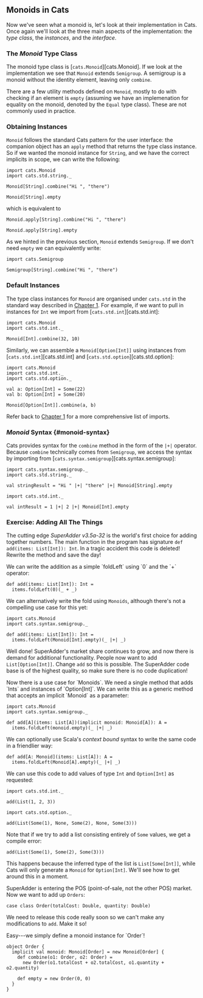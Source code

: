 ## Monoids in Cats

Now we've seen what a monoid is, let's look at their implementation in Cats.
Once again we'll look at the three main aspects of the implementation:
the *type class*, the *instances*, and the *interface*.

### The *Monoid* Type Class

The monoid type class is [`cats.Monoid`][cats.Monoid].
If we look at the implementation we see that `Monoid` extends `Semigroup`.
A semigroup is a monoid without the identity element, leaving only `combine`.

There are a few utility methods defined on `Monoid`,
mostly to do with checking if an element is `empty`
(assuming we have an implemenation for equality on the monoid, denoted by the `Equal` type class).
These are not commonly used in practice.

### Obtaining Instances

`Monoid` follows the standard Cats pattern for the user interface:
the companion object has an `apply` method that returns the type class instance.
So if we wanted the monoid instance for `String`,
and we have the correct implicits in scope, we can write the following:

```tut:book
import cats.Monoid
import cats.std.string._

Monoid[String].combine("Hi ", "there")

Monoid[String].empty
```

which is equivalent to

```tut:book
Monoid.apply[String].combine("Hi ", "there")

Monoid.apply[String].empty
```

As we hinted in the previous section, `Monoid` extends `Semigroup`.
If we don't need `empty` we can equivalently write:

```tut:book
import cats.Semigroup

Semigroup[String].combine("Hi ", "there")
```

### Default Instances

The type class instances for `Monoid` are organised under `cats.std`
in the standard way described in [Chapter 1](#importing-default-instances).
For example, if we want to pull in instances for `Int`
we import from [`cats.std.int`][cats.std.int]:

```tut:book
import cats.Monoid
import cats.std.int._

Monoid[Int].combine(32, 10)
```

Similarly, we can assemble a `Monoid[Option[Int]]`
using instances from [`cats.std.int`][cats.std.int] and [`cats.std.option`][cats.std.option]:

```tut:book
import cats.Monoid
import cats.std.int._
import cats.std.option._

val a: Option[Int] = Some(22)
val b: Option[Int] = Some(20)

Monoid[Option[Int]].combine(a, b)
```

Refer back to [Chapter 1](#importing-default-instances)
for a more comprehensive list of imports.

### *Monoid* Syntax {#monoid-syntax}

Cats provides syntax for the `combine` method in the form of the `|+|` operator.
Because `combine` technically comes from `Semigroup`,
we access the syntax by importing from [`cats.syntax.semigroup`][cats.syntax.semigroup]:

```tut:book
import cats.syntax.semigroup._
import cats.std.string._

val stringResult = "Hi " |+| "there" |+| Monoid[String].empty

import cats.std.int._

val intResult = 1 |+| 2 |+| Monoid[Int].empty
```

### Exercise: Adding All The Things

The cutting edge *SuperAdder v3.5a-32* is the world's first choice for adding together numbers.
The main function in the program has signature `def add(items: List[Int]): Int`.
In a tragic accident this code is deleted! Rewrite the method and save the day!

<div class="solution">
We can write the addition as a simple `foldLeft` using `0` and the `+` operator:

```tut:book
def add(items: List[Int]): Int =
  items.foldLeft(0)(_ + _)
```

We can alternatively write the fold using `Monoids`,
although there's not a compelling use case for this yet:

```tut:book
import cats.Monoid
import cats.syntax.semigroup._

def add(items: List[Int]): Int =
  items.foldLeft(Monoid[Int].empty)(_ |+| _)
```
</div>

Well done! SuperAdder's market share continues to grow,
and now there is demand for additional functionality.
People now want to add `List[Option[Int]]`.
Change `add` so this is possible.
The SuperAdder code base is of the highest quality,
so make sure there is no code duplication!

<div class="solution">
Now there is a use case for `Monoids`.
We need a single method that adds `Ints` and instances of `Option[Int]`.
We can write this as a generic method that accepts an implicit `Monoid` as a parameter:

```tut:book
import cats.Monoid
import cats.syntax.semigroup._

def add[A](items: List[A])(implicit monoid: Monoid[A]): A =
  items.foldLeft(monoid.empty)(_ |+| _)
```

We can optionally use Scala's *context bound* syntax to write the same code in a friendlier way:

```tut:book
def add[A: Monoid](items: List[A]): A =
  items.foldLeft(Monoid[A].empty)(_ |+| _)
```

We can use this code to add values of type `Int` and `Option[Int]` as requested:

```tut:book
import cats.std.int._

add(List(1, 2, 3))

import cats.std.option._

add(List(Some(1), None, Some(2), None, Some(3)))
```

Note that if we try to add a list consisting entirely of `Some` values,
we get a compile error:

```tut:fail
add(List(Some(1), Some(2), Some(3)))
```

This happens because the inferred type of the list is `List[Some[Int]]`,
while Cats will only generate a `Monoid` for `Option[Int]`.
We'll see how to get around this in a moment.
</div>

SuperAdder is entering the POS (point-of-sale, not the other POS) market.
Now we want to add up `Orders`:

```tut:book
case class Order(totalCost: Double, quantity: Double)
```

We need to release this code really soon so we can't make any modifications to `add`.
Make it so!

<div class="solution">
Easy---we simply define a monoid instance for `Order`!

```tut:book:silent
object Order {
  implicit val monoid: Monoid[Order] = new Monoid[Order] {
    def combine(o1: Order, o2: Order) =
      new Order(o1.totalCost + o2.totalCost, o1.quantity + o2.quantity)

    def empty = new Order(0, 0)
  }
}
```
</div>
